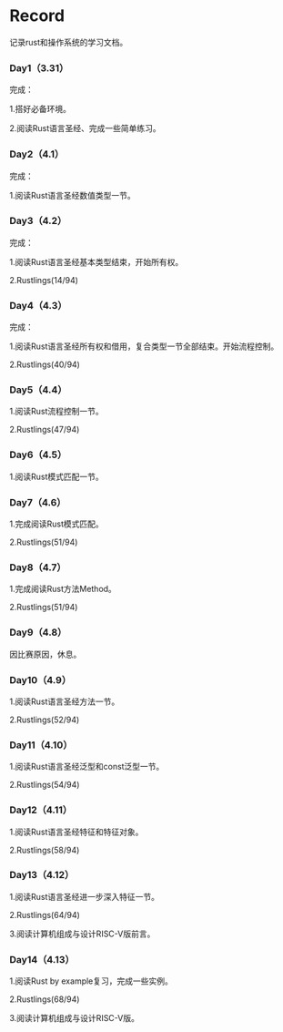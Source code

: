 # Record

记录rust和操作系统的学习文档。

### Day1（3.31）

完成：

1.搭好必备环境。

2.阅读Rust语言圣经、完成一些简单练习。

### Day2（4.1）

完成：

1.阅读Rust语言圣经数值类型一节。

### Day3（4.2）

完成：

1.阅读Rust语言圣经基本类型结束，开始所有权。

2.Rustlings(14/94)

### Day4（4.3）

完成：

1.阅读Rust语言圣经所有权和借用，复合类型一节全部结束。开始流程控制。

2.Rustlings(40/94)

### Day5（4.4）

1.阅读Rust流程控制一节。

2.Rustlings(47/94)

### Day6（4.5）

1.阅读Rust模式匹配一节。

### Day7（4.6）

1.完成阅读Rust模式匹配。

2.Rustlings(51/94)

### Day8（4.7）

1.完成阅读Rust方法Method。

2.Rustlings(51/94)

### Day9（4.8）

因比赛原因，休息。

### Day10（4.9）

1.阅读Rust语言圣经方法一节。

2.Rustlings(52/94)

### Day11（4.10）

1.阅读Rust语言圣经泛型和const泛型一节。

2.Rustlings(54/94)

### Day12（4.11）

1.阅读Rust语言圣经特征和特征对象。

2.Rustlings(58/94)

### Day13（4.12）

1.阅读Rust语言圣经进一步深入特征一节。

2.Rustlings(64/94)

3.阅读计算机组成与设计RISC-V版前言。

### Day14（4.13）

1.阅读Rust by example复习，完成一些实例。

2.Rustlings(68/94)

3.阅读计算机组成与设计RISC-V版。
